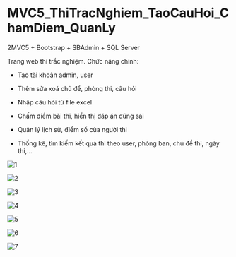 # MVC5_ThiTracNghiem_TaoCauHoi_ChamDiem_QuanLy
2MVC5 + Bootstrap + SBAdmin + SQL Server

Trang web thi trắc nghiệm. Chức năng chính:

- Tạo tài khoản admin, user

- Thêm sửa xoá chủ để, phòng thi, câu hỏi

- Nhập câu hỏi từ file excel

- Chấm điểm bài thi, hiển thị đáp án đúng sai

- Quản lý lịch sử, điểm số của người thi

- Thống kê, tìm kiếm kết quả thi theo user, phòng ban, chủ đề thi, ngày thi,... 


![1](https://user-images.githubusercontent.com/103011257/224664605-a5e8690e-50ff-49f8-a3d5-60d80f19e98b.png)

![2](https://user-images.githubusercontent.com/103011257/224664614-feabefe9-46f4-489a-9880-8f0bebdac705.png)

![3](https://user-images.githubusercontent.com/103011257/224664621-5d26de34-24ad-4389-958f-c26fe584ed3f.png)

![4](https://user-images.githubusercontent.com/103011257/224664635-e51fa6b9-ef75-425e-aa90-26abb2f2e2fa.png)

![5](https://user-images.githubusercontent.com/103011257/224664647-732805c2-d1f2-4fe9-a9b4-989b3910d789.png)

![6](https://user-images.githubusercontent.com/103011257/224664655-9bbb0522-f77d-47d7-acf0-72e979c606c0.png)

![7](https://user-images.githubusercontent.com/103011257/224664661-b73d7988-101c-40d9-a945-0142148966b0.png)


